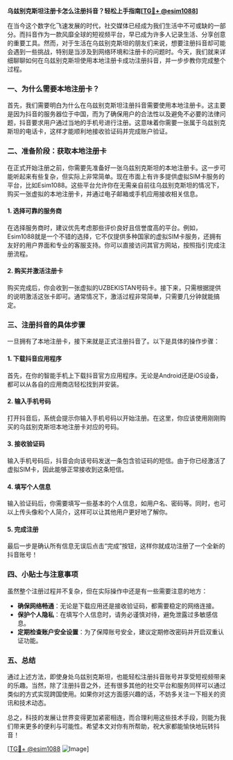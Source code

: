 **乌兹别克斯坦注册卡怎么注册抖音？轻松上手指南[[TG💪+ @esim1088](https://t.me/s/esim1088)]**

在当今这个数字化飞速发展的时代，社交媒体已经成为我们生活中不可或缺的一部分。而抖音作为一款风靡全球的短视频平台，早已成为许多人记录生活、分享创意的重要工具。然而，对于生活在乌兹别克斯坦的朋友们来说，想要注册抖音却可能会遇到一些挑战，特别是当涉及到网络环境和注册卡的问题时。今天，我们就来详细聊聊如何在乌兹别克斯坦使用本地注册卡成功注册抖音，并一步步教你完成整个过程。

### 一、为什么需要本地注册卡？

首先，我们需要明白为什么在乌兹别克斯坦注册抖音需要使用本地注册卡。这主要是因为抖音的服务器位于中国，而为了确保用户的合法性以及避免不必要的法律问题，抖音要求用户通过当地的手机号进行注册。这意味着你需要一张属于乌兹别克斯坦的电话卡，这样才能顺利地接收验证码并完成账户验证。

### 二、准备阶段：获取本地注册卡

在正式开始注册之前，你需要先准备好一张乌兹别克斯坦的本地注册卡。这一步可能听起来有些复杂，但实际上非常简单。现在市面上有许多提供虚拟SIM卡服务的平台，比如Esim1088。这些平台允许你在无需亲自前往乌兹别克斯坦的情况下，购买一张虚拟的本地注册卡，并通过电子邮箱或手机应用接收相关信息。

#### 1. 选择可靠的服务商

在选择服务商时，建议优先考虑那些评价良好且信誉度高的平台。例如，Esim1088就是一个不错的选择，它不仅提供多种国家的虚拟SIM卡服务，还拥有友好的用户界面和专业的客服支持。你可以直接访问其官方网站，按照指引完成注册流程。

#### 2. 购买并激活注册卡

购买完成后，你会收到一张虚拟的UZBEKISTAN号码卡。接下来，只需根据提供的说明激活这张卡即可。通常情况下，激活过程非常简单，只需要几分钟就能搞定。

### 三、注册抖音的具体步骤

一旦拥有了本地注册卡，接下来就是正式注册抖音了。以下是具体的操作步骤：

#### 1. 下载抖音应用程序

首先，在你的智能手机上下载抖音官方应用程序。无论是Android还是iOS设备，都可以从各自的应用商店轻松找到并安装。

#### 2. 输入手机号码

打开抖音后，系统会提示你输入手机号码以开始注册。在这里，你应该使用刚刚购买的乌兹别克斯坦本地注册卡对应的号码。

#### 3. 接收验证码

输入手机号码后，抖音会向该号码发送一条包含验证码的短信。由于你已经激活了虚拟SIM卡，因此能够正常接收到这条短信。

#### 4. 填写个人信息

输入验证码后，你需要填写一些基本的个人信息，如用户名、密码等。同时，也可以上传头像和个人简介，这样可以让其他用户更好地了解你。

#### 5. 完成注册

最后一步是确认所有信息无误后点击“完成”按钮，这样你就成功注册了一个全新的抖音账号！

### 四、小贴士与注意事项

虽然整个注册过程并不复杂，但在实际操作中还是有一些需要注意的地方：

- **确保网络畅通**：无论是下载应用还是接收验证码，都需要稳定的网络连接。
- **保护个人隐私**：在填写个人信息时，请务必谨慎对待，避免泄露过多敏感信息。
- **定期检查账户安全设置**：为了保障账号安全，建议定期修改密码并开启双重认证功能。

### 五、总结

通过上述方法，即使身处乌兹别克斯坦，也能轻松注册抖音账号并享受短视频带来的乐趣。当然，除了注册抖音之外，还有很多其他的社交平台和服务同样可以通过类似的方式实现跨国使用。如果你对这方面感兴趣的话，不妨多关注一下相关的资讯和技术动态。

总之，科技的发展让世界变得更加紧密相连，而合理利用这些技术手段，则能为我们带来更多的便利与可能性。希望本文对你有所帮助，祝大家都能愉快地玩转抖音！

[[TG💪+ @esim1088](https://t.me/s/esim1088) ![Image](https://i.postimg.cc/4NQfJmqS/Snipaste-2025-05-13-00-14-12.png)]